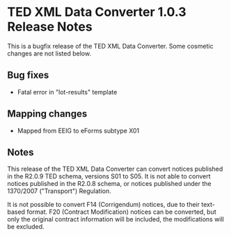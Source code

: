 
# TED XML Data Converter 1.0.3 Release Notes

This is a bugfix release of the TED XML Data Converter. Some cosmetic changes are not listed below.

## Bug fixes

* Fatal error in "lot-results" template

## Mapping changes

* Mapped from EEIG to eForms subtype X01

## Notes
This release of the TED XML Data Converter can convert notices published in the R2.0.9 TED schema, versions S01 to S05. It is not able to convert notices published in the R2.0.8 schema, or notices published under the 1370/2007 ("Transport") Regulation.

It is not possible to convert F14 (Corrigendum) notices, due to their text-based format. F20 (Contract Modification) notices can be converted, but only the original contract information will be included, the modifications will be excluded.
